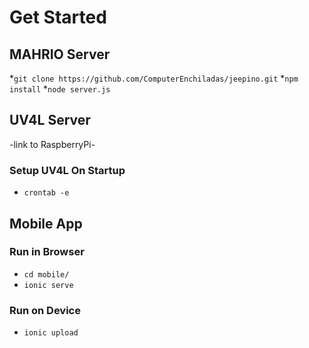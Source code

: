 # Get Started

## MAHRIO Server 

*```git clone https://github.com/ComputerEnchiladas/jeepino.git```
*```npm install```
*```node server.js```

## UV4L Server

-link to RaspberryPi-

### Setup UV4L On Startup

* ```crontab -e```

## Mobile App

### Run in Browser

* ```cd mobile/```
* ```ionic serve```

### Run on Device

* ```ionic upload```


